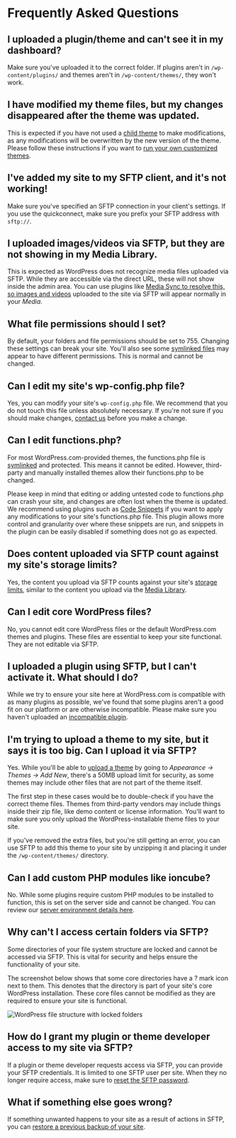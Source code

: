 # Frequently Asked Questions

## I uploaded a plugin/theme and can't see it in my dashboard?

Make sure you've uploaded it to the correct folder. If plugins aren't in `/wp-content/plugins/` and themes aren't in `/wp-content/themes/`, they won't work.

## I have modified my theme files, but my changes disappeared after the theme was updated.

This is expected if you have not used a [child theme](https://wordpress.com/support/themes/child-themes/) to make modifications, as any modifications will be overwritten by the new version of the theme. Please follow these instructions if you want to [run your own customized themes](https://wordpress.com/support/themes/child-themes/).

## I've added my site to my SFTP client, and it's not working!

Make sure you've specified an SFTP connection in your client's settings. If you use the quickconnect, make sure you prefix your SFTP address with `sftp://`.

## I uploaded images/videos via SFTP, but they are not showing in my Media Library.

This is expected as WordPress does not recognize media files uploaded via SFTP. While they are accessible via the direct URL, these will not show inside the admin area. You can use plugins like [Media Sync to resolve this, so images and videos](https://wordpress.com/plugins/media-sync/) uploaded to the site via SFTP will appear normally in your *Media*.

## What file permissions should I set?

By default, your folders and file permissions should be set to 755. Changing these settings can break your site. You'll also see some [symlinked files](https://wordpress.com/support/symlinked-files-and-folders/) may appear to have different permissions. This is normal and cannot be changed.

## Can I edit my site's wp-config.php file?

Yes, you can modify your site's `wp-config.php` file. We recommend that you do not touch this file unless absolutely necessary. If you're not sure if you should make changes, [contact us](https://developer.wordpress.com/docs/support/) before you make a change.

## Can I edit functions.php?

For most WordPress.com-provided themes, the functions.php file is [symlinked](https://wordpress.com/support/symlinked-files-and-folders/) and protected. This means it cannot be edited. However, third-party and manually installed themes allow their functions.php to be changed.

Please keep in mind that editing or adding untested code to functions.php can crash your site, and changes are often lost when the theme is updated. We recommend using plugins such as [Code Snippets](https://wordpress.com/plugins/code-snippets/) if you want to apply any modifications to your site's functions.php file. This plugin allows more control and granularity over where these snippets are run, and snippets in the plugin can be easily disabled if something does not go as expected.

## Does content uploaded via SFTP count against my site's storage limits?

Yes, the content you upload via SFTP counts against your site's [storage limits](https://developer.wordpress.com/docs/platform-features/storage/), similar to the content you upload via the [Media Library](https://wordpress.com/support/media/).

## Can I edit core WordPress files?

No, you cannot edit core WordPress files or the default WordPress.com themes and plugins. These files are essential to keep your site functional. They are not editable via SFTP.

## I uploaded a plugin using SFTP, but I can't activate it. What should I do?

While we try to ensure your site here at WordPress.com is compatible with as many plugins as possible, we've found that some plugins aren't a good fit on our platform or are otherwise incompatible. Please make sure you haven't uploaded an [incompatible plugin](https://wordpress.com/support/plugins/incompatible-plugins/).

## I'm trying to upload a theme to my site, but it says it is too big. Can I upload it via SFTP?

Yes. While you'll be able to [upload a theme](https://wordpress.com/support/themes/uploading-setting-up-custom-themes/) by going to *Appearance → Themes → Add New*, there's a 50MB upload limit for security, as some themes may include other files that are not part of the theme itself.

The first step in these cases would be to double-check if you have the correct theme files. Themes from third-party vendors may include things inside their zip file, like demo content or license information. You'll want to make sure you only upload the WordPress-installable theme files to your site.

If you've removed the extra files, but you're still getting an error, you can use SFTP to add this theme to your site by unzipping it and placing it under the `/wp-content/themes/` directory.

## Can I add custom PHP modules like ioncube?

No. While some plugins require custom PHP modules to be installed to function, this is set on the server side and cannot be changed. You can review our [server environment details here](https://wordpress.com/support/php-environment/).

## Why can't I access certain folders via SFTP?

Some directories of your file system structure are locked and cannot be accessed via SFTP. This is vital for security and helps ensure the functionality of your site.

The screenshot below shows that some core directories have a ? mark icon next to them. This denotes that the directory is part of your site's core WordPress installation. These core files cannot be modified as they are required to ensure your site is functional. 

![WordPress file structure with locked folders](https://wpdeveloperstaging.files.wordpress.com/2024/02/sftp-folders-wordpress.png)

## How do I grant my plugin or theme developer access to my site via SFTP?

If a plugin or theme developer requests access via SFTP, you can provide your SFTP credentials. It is limited to one SFTP user per site. When they no longer require access, make sure to [reset the SFTP password](credentials.md).

## What if something else goes wrong?

If something unwanted happens to your site as a result of actions in SFTP, you can [restore a previous backup of your site](https://developer.wordpress.com/docs/platform-features/real-time-backup-restore/).
